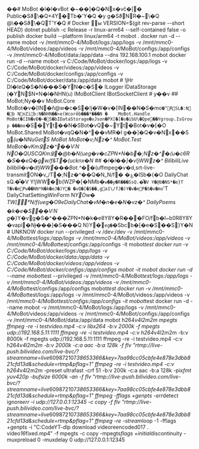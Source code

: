 ��#   M o B o t 
 
 
 
 �l�l�vB o t 
 
 
 
 �~��]�Q�Nx�vĉ�[�
 
 P u b l i c �Sϑ\�Q *4Y�Tb�'Y�Q
 
 �y g�SϑNR�~\�Q
 
 @\��Sϑ\�QT'Y�Q
 
 
 
 #   D o c k e r   ы
 
 
 
 V E R S I O N = $ ( g i t   r e v - p a r s e   - - s h o r t   H E A D ) 
 
 
 
 d o t n e t   p u b l i s h   - c   R e l e a s e   - r   l i n u x - a r m 6 4   - - s e l f - c o n t a i n e d   f a l s e   - o   p u b l i s h 
 
 
 
 d o c k e r   b u i l d   - - p l a t f o r m   l i n u x / a r m 6 4   - t   m o b o t   . 
 
 
 
 d o c k e r   r u n   - d   - - n a m e   m o b o t   - v   / m n t / m m c 0 - 4 / M o B o t / l o g s : / a p p / l o g s   - v   / m n t / m m c 0 - 4 / M o B o t / v i d e o s : / a p p / v i d e o s   - v   / m n t / m m c 0 - 4 / M o B o t / c o n f i g s : / a p p / c o n f i g s   - v   / m n t / m m c 0 - 4 / M o B o t / d a t a : / a p p / d a t a   - - d n s   1 9 2 . 1 6 8 . 1 0 0 . 1   m o b o t 
 
 
 
 d o c k e r   r u n   - d   - - n a m e   m o b o t   - v   C : / C o d e / M o B o t / d o c k e r / l o g s : / a p p / l o g s   - v   C : / C o d e / M o B o t / d o c k e r / v i d e o s : / a p p / v i d e o s   - v   C : / C o d e / M o B o t / d o c k e r / c o n f i g s : / a p p / c o n f i g s   - v   C : / C o d e / M o B o t / d o c k e r / d a t a : / a p p / d a t a   m o b o t 
 
 
 
 
 
 
 
 #   !jHr
 
 
 
 D I �leQ�S�N���S�YN�c�S�
 
 
 
 I L o g g e r 
 
 
 
 I D a t a S t o r a g e 
 
 
 
 ( �YNُ$N\*N�l�NHN(u) 
 
 
 
 I M o B o t C l i e n t 
 
 
 
 I B o t S o c k e t C l i e n t 
 
 
 
 #   y��v
 
 
 
 # #   M o B o t ;Ny��v
 
 
 
 M o B o t . C o r e   M o B o t �v�[IN�ň@w�c�S�!j�W�v�[IN��N�S�mo`�^RSL�:N�b
NnZib:N�NHN��>e(Wc o r e ̑b���*���N �
 
 
 
 M o B o t . H a n d l e   M o B o t �[IN�vƉ�~�S�bI D a t a S t o r a g e �vJ s o n �PX[�[�s�ibU\�Qpe��Yg r o u p . I s G r o u p  ���mo`�S�Yt��N�SB o t �vQ�~Yt�B o t �v�[�O
 
 
 
 M o B o t . S h a r e d   M o B o t �vqQ�N�^��vMR�l	g��]�Q�v�Nx��S	g_(u�NN u G e t S
 
 
 
 M o B o t   M o B o t �v;Nz�^
 
 
 
 M o B o t . T e s t   M o B o t �vKmՋz�^��V:N
NO�QUSCQKmՋ�@b�N(ueg�v�cZP N*N�b�;Nz�^�(u�c6R�S��eQ�gw/f&T�(ucknx�N
 
 
 
 # #   �l�l��]�v!jWWz�^
 
 
 
 B i l i b i l i L i v e   b i l i b i l i �v�d!jWW���B o t .^�_�(uf f m p e g �v�d, s r t - l i v e - t r a n s m i t O N�v _/T�;Nz�^ ��Q�N_N/f�	�؏�lSb�{�O
 
 
 
 D a i l y C h a t   sQ.�͋�V
Y!jWW�b(WZP�[�NMb�`w�ُ�y�R���SsQ.�͋�V
Y�@b�NS*�e}T
T�v�ePw��N N*N�k�eJ�)Y� �vQ�[�S��,ga1\/fJ�)Y�v�eP�S�v�mo`'T
 
 
 
 D a i l y C h a t S e t t i n g W i n F o r m   
N*YOw�
TW[�ُ\*N/f(ueg�O9eD a i l y C h a t �vM�n�e�N�vz�^
 
 
 
 D a i l y P o e m s   �k�e�S׋��V:N g�*}Y�vg�S�^���ZP N\*N�k�e8Y8Y�R���FO/fb�l~b0R8Y8Y�va p i �*Nɉ�*��]�S���Q
N}Y�`eg�`�Sbcb�[�e�S��S׋}Y�N
 
 
 
 #   U N K N O W 
 
 
 
 d o c k e r   r u n   - - p r i v i l e g e d   - v   / d e v : / d e v   - v   / m n t / m m c 0 - 4 / M o B o t \ * t e s t / l o g s : / a p p / l o g s   - v   / m n t / m m c 0 - 4 / M o B o t / v i d e o s : / a p p / v i d e o s   - v   / m n t / m m c 0 - 4 / M o B o t \ * t e s t / c o n f i g s : / a p p / c o n f i g s   - i t   m o b o t \ * t e s t 
 
 
 
 d o c k e r   r u n     - v   C : / C o d e / M o B o t / d o c k e r / l o g s : / a p p / l o g s   - v   C : / C o d e / M o B o t / d o c k e r / d a t a : / a p p / d a t a   - v   C : / C o d e / M o B o t / d o c k e r / v i d e o s : / a p p / v i d e o s   - v   C : / C o d e / M o B o t / d o c k e r / c o n f i g s : / a p p / c o n f i g s   m o b o t   - i t   m o b o t 
 
 
 
 d o c k e r   r u n   - d   - - n a m e   m o b o t \ * t e s t   - - p r i v i l e g e d   - v   / m n t / m m c 0 - 4 / M o B o t \ * t e s t / l o g s : / a p p / l o g s   - v   / m n t / m m c 0 - 4 / M o B o t / v i d e o s : / a p p / v i d e o s   - v   / m n t / m m c 0 - 4 / M o B o t \ * t e s t / c o n f i g s : / a p p / c o n f i g s   m o b o t \ * t e s t 
 
 
 
 d o c k e r   r u n   - v   / m n t / m m c 0 - 4 / M o B o t \ * t e s t / l o g s : / a p p / l o g s   - v   / m n t / m m c 0 - 4 / M o B o t / v i d e o s : / a p p / v i d e o s   - v   / m n t / m m c 0 - 4 / M o B o t \ * t e s t / c o n f i g s : / a p p / c o n f i g s   - i t   m o b o t \ * t e s t 
 
 
 
 d o c k e r   r u n   - d   - - n a m e   m o b o t   - v   / m n t / m m c 0 - 4 / M o B o t / l o g s : / a p p / l o g s   - v   / m n t / m m c 0 - 4 / M o B o t / v i d e o s : / a p p / v i d e o s   - v   / m n t / m m c 0 - 4 / M o B o t / c o n f i g s : / a p p / c o n f i g s   - v   / m n t / m m c 0 - 4 / M o B o t / d a t a : / a p p / d a t a   m o b o t 
 
 
 
 h 2 6 4 \ * v 4 l 2 m 2 m 
 
 m p e g t s 
 
 f f m p e g   - r e   - i   t e s t v i d e o . m p 4   - c : v   l i b x 2 6 4   - b : v   2 0 0 0 k   - f   m p e g t s   u d p : / / 1 9 2 . 1 6 8 . 5 . 1 1 : 1 1 1 1 
 
 f f m p e g   - r e   - i   t e s t v i d e o . m p 4   - c : v   h 2 6 4 \ * v 4 l 2 m 2 m   - b : v   8 0 0 0 k   - f   m p e g t s   u d p : / / 1 9 2 . 1 6 8 . 5 . 1 1 : 1 1 1 1 
 
 
 
 f f m p e g   - r e   - i   t e s t v i d e o . m p 4   - c : v   h 2 6 4 \ * v 4 l 2 m 2 m   - b : v   2 0 0 0 k   - c : a   a a c   - b : a   1 2 8 k   - f   f l v   " r t m p : / / l i v e - p u s h . b i l i v i d e o . c o m / l i v e - b v c / ? s t r e a m n a m e = l i v e \ * 6 0 9 8 7 2 1 0 7 \ * 3 8 6 5 3 3 6 6 \ & k e y = 7 a a 9 8 c c 0 5 c b f e 4 e 8 7 8 e 3 d b b 8 2 1 c f d 1 3 d \ & s c h e d u l e = r t m p \ & p f l a g = 1 " 
 
 
 
 
 
 
 
 f f m p e g   - r e     - i   t e s t v i d e o . m p 4   - c : v   h 2 6 4 \ * v 4 l 2 m 2 m   - p r e s e t   u l t r a f a s t   - c r f   5 1   - b : v   2 0 0 k   - c : a   a a c   - b : a   1 2 8 k   - p i x \ * f m t   y u v 4 2 0 p   - b u f s i z e   6 0 0 0 k   - a n   - f   f l v   " r t m p : / / l i v e - p u s h . b i l i v i d e o . c o m / l i v e - b v c / ? s t r e a m n a m e = l i v e \ * 6 0 9 8 7 2 1 0 7 \ * 3 8 6 5 3 3 6 6 \ & k e y = 7 a a 9 8 c c 0 5 c b f e 4 e 8 7 8 e 3 d b b 8 2 1 c f d 1 3 d \ & s c h e d u l e = r t m p \ & p f l a g = 1 " 
 
 
 
 f f m p e g   - f f l a g s   + g e n p t s   - e r r \ * d e t e c t   i g n o r e \ * e r r   - i   u d p : / / 1 2 7 . 0 . 0 . 1 : 1 2 3 4 5   - c   c o p y   - f   f l v   " r t m p : / / l i v e - p u s h . b i l i v i d e o . c o m / l i v e - b v c / ? s t r e a m n a m e = l i v e \ * 6 0 9 8 7 2 1 0 7 \ * 3 8 6 5 3 3 6 6 \ & k e y = 7 a a 9 8 c c 0 5 c b f e 4 e 8 7 8 e 3 d b b 8 2 1 c f d 1 3 d \ & s c h e d u l e = r t m p \ & p f l a g = 1 " 
 
 
 
 f f m p e g   - r e   - s t r e a m \ * l o o p   - 1   - f f l a g s   + g e n p t s   - i   " C : \ \ C o d e \ \ Y T - d l p   d o w n l o a d   v i d e o \ \ r e e n c o d e d \ \ 0 1 7   .   v i d e o \ * 1 6 \ * f i x e d . m p 4 "   - f   m p e g t s   - c   c o p y   - m p e g t s \ * f l a g s   + i n i t i a l \ * d i s c o n t i n u i t y   - m u x p r e l o a d   0   - m u x d e l a y   0     u d p : / / 1 2 7 . 0 . 0 . 1 : 1 2 3 4 5 
 
 
 
 
